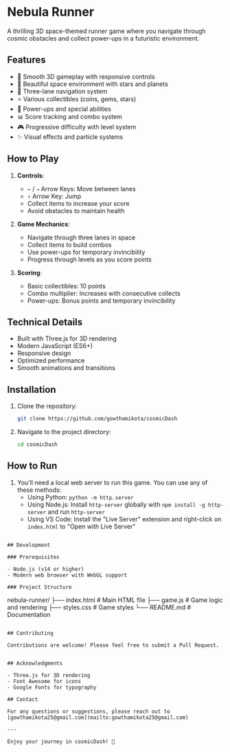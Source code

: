 # Nebula Runner

A thrilling 3D space-themed runner game where you navigate through cosmic obstacles and collect power-ups in a futuristic environment.

## Features

- 🚀 Smooth 3D gameplay with responsive controls
- 🌌 Beautiful space environment with stars and planets
- 🎯 Three-lane navigation system
- ⭐ Various collectibles (coins, gems, stars)
- 💫 Power-ups and special abilities
- 📊 Score tracking and combo system
- 🎮 Progressive difficulty with level system
- ✨ Visual effects and particle systems

## How to Play

1. **Controls**:
   - `←` / `→` Arrow Keys: Move between lanes
   - `↑` Arrow Key: Jump
   - Collect items to increase your score
   - Avoid obstacles to maintain health

2. **Game Mechanics**:
   - Navigate through three lanes in space
   - Collect items to build combos
   - Use power-ups for temporary invincibility
   - Progress through levels as you score points

3. **Scoring**:
   - Basic collectibles: 10 points
   - Combo multiplier: Increases with consecutive collects
   - Power-ups: Bonus points and temporary invincibility

## Technical Details

- Built with Three.js for 3D rendering
- Modern JavaScript (ES6+)
- Responsive design
- Optimized performance
- Smooth animations and transitions

## Installation

1. Clone the repository:
   ```bash
   git clone https://github.com/gowthamikota/cosmicDash
   ```

2. Navigate to the project directory:
   ```bash
   cd cosmicDash
   ```

## How to Run
 
 1. You'll need a local web server to run this game. You can use any of these methods:
    - Using Python: `python -m http.server`
    - Using Node.js: Install `http-server` globally with `npm install -g http-server` and run `http-server`
    - Using VS Code: Install the "Live Server" extension and right-click on `index.html` to "Open with Live Server"
   ```

## Development

### Prerequisites

- Node.js (v14 or higher)
- Modern web browser with WebGL support

### Project Structure

```
nebula-runner/
├── index.html          # Main HTML file
├── game.js            # Game logic and rendering
├── styles.css         # Game styles
└── README.md          # Documentation
```

## Contributing

Contributions are welcome! Please feel free to submit a Pull Request.


## Acknowledgments

- Three.js for 3D rendering
- Font Awesome for icons
- Google Fonts for typography

## Contact

For any questions or suggestions, please reach out to [gowthamikota25@gmail.com](mailto:gowthamikota25@gmail.com)

---

Enjoy your journey in cosmicDash! 🚀 